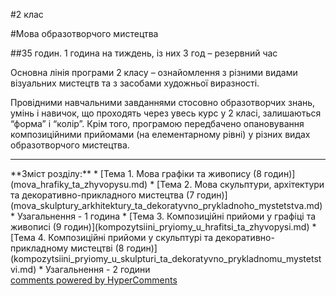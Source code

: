 <div id="hypercomments_widget" class="js-hypercomments-widget invisible"></div>

#2 клас

#Мова образотворчого мистецтва 

##35 годин. 1 година на тиждень, із них 3 год – резервний час

Основна лінія програми 2 класу – ознайомлення  з  різними видами візуальних мистецтв та з засобами художньої виразності. 

Провідними навчальними завданнями стосовно образотворчих знань, умінь і навичок, що проходять через увесь курс у 2 класі, залишаються “форма” і “колір”. Крім того, програмою передбачено опановування композиційними прийомами (на елементарному рівні) у різних видах образотворчого мистецтва.
<hr>
**Зміст розділу:**
*	[Тема 1.  Мова графіки та живопису (8 годин)](mova_hrafiky_ta_zhyvopysu.md)
*	[Тема 2.  Мова скульптури, архітектури та декоративно-прикладного мистецтва (7 годин)](mova_skulptury_arkhitektury_ta_dekoratyvno_prykladnoho_mystetstva.md)
*	Узагальнення - 1 година
*	[Тема 3.  Композиційні прийоми у графіці та живописі (9 годин)](kompozytsiini_pryiomy_u_hrafitsi_ta_zhyvopysi.md)
*	[Тема 4.  Композиційні прийоми у скульптурі та декоративно-прикладному мистецтві (8 годин)](kompozytsiini_pryiomy_u_skulpturi_ta_dekoratyvno_prykladnomu_mystetstvi.md)
*	Узагальнення - 2 години


<div class="js-hypercomments-container">
    <a href="http://hypercomments.com" class="hc-link" title="comments widget">comments powered by HyperComments</a>
</div>